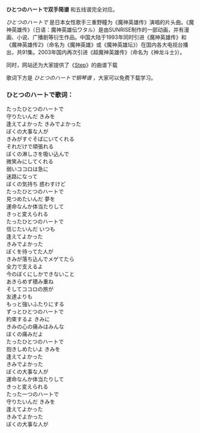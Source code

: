 

**ひとつのハートで双手简谱** 和五线谱完全对应。

_ひとつのハートで_
是日本女性歌手三重野瞳为《魔神英雄传》演唱的片头曲。《魔神英雄传》（日语：魔神英雄伝ワタル）是由SUNRISE制作的一部动画，并有漫画、小说、广播剧等衍生作品。中国大陆于1993年同时引进《魔神英雄传》和《魔神英雄传2》（命名为《魔神英雄》或《魔神英雄坛》）在国内各大电视台播出，共91集。2003年国内再次引进《超魔神英雄传》（命名为《神龙斗士》）。

同时，网站还为大家提供了《[Step](Music-4992-Step-魔神英雄传OP.html "Step")》的曲谱下载

歌词下方是 _ひとつのハートで钢琴谱_ ，大家可以免费下载学习。

### ひとつのハートで歌词：

たったひとつのハートで  
守りたいんだ きみを  
逢えてよかった きみでよかった  
ぼくの大事な人が  
きみがすぐそばにいてくれる  
それだけで頑張れる  
ぼくの淋しさを吸い込んで  
微笑みにしてくれる  
弱いココロは急に  
迷路になって  
ぼくの気持ち 惑わすけど  
たったひとつのハートで  
見つめたいんだ 夢を  
運命なんか体当たりして  
きっと変えられる  
たったひとつのハートで  
信じたいんだ いつも  
逢えてよかった  
きみでよかった  
ぼくを待ってた人が  
きみが落ち込んでメゲてたら  
全力で支えるよ  
今のぼくにしかできないこと  
あきらめず積み重ね  
そしてココロの旅が  
友達よりも  
もっと強いふたりにする  
ずっとひとつのハートで  
約束するよ きみに  
きみの心の痛みはみんな  
ぼくの痛みだよ  
たったひとつのハートで  
抱きしめたいよ きみを  
逢えてよかった  
きみでよかった  
ぼくの大事な人が  
運命なんか体当たりして  
きっと変えられる  
たった一つのハートで  
守りたいんだ きみを  
逢えてよかった  
きみでよかった  
ぼくの大事な人が


